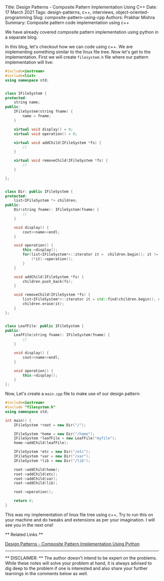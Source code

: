 Title: Design Patterns - Composite Pattern Implementation Using C++
Date: 17 March 2021
Tags: design-patterns, c++, interviews, object-oriented-programming
Slug: composite-pattern-using-cpp
Authors: Prakhar Mishra
Summary: Composite pattern code implementation using c++


We have already covered composite pattern implementation using python in a separate blog. 

In this blog, let's checkout how we can code using c++. We are implementing something similar to the linux file tree. 
Now let's get to the implementation. First we will create `filesystem.h` file where our pattern implementation will live:

``` cpp
#include<iostream>
#include<list>
using namespace std;


class IFileSystem {
protected:
    string name;
public:
    IFileSystem(string fname) {
        name = fname;
    }

    virtual void display() = 0;
    virtual void operation() = 0;

    virtual void addChild(IFileSystem *fs) {
        //
    }

    virtual void removeChild(IFileSystem *fs) {
        //
    }

};


class Dir: public IFileSystem {
protected:
    list<IFileSystem *> children;
public:
    Dir(string fname): IFileSystem(fname) {
        //
    }

    void display() {
        cout<<name<<endl;
    }

    void operation() {
        this->display();
        for(list<IFileSystem*>::iterator it =  children.begin(); it != children.end(); it++) {
            (*it)->operation();
        }
    }

    void addChild(IFileSystem *fs) {
        children.push_back(fs);
    }

    void removeChild(IFileSystem *fs) {
        list<IFileSystem*>::iterator it = std::find(children.begin(), children.end(), fs);
        children.erase(it);
    }
};


class LeafFile: public IFileSystem {
public:
    LeafFile(string fname): IFileSystem(fname) {
        //
    }

    void display() {
        cout<<name<<endl;
    }

    void operation() {
        this->display();
    }
};
```


Now, Let's create a `main.cpp` file to make use of our design pattern:

``` cpp
#include<iostream>
#include "filesystem.h"
using namespace std;

int main() {
    IFileSystem *root = new Dir("/");

    IFileSystem *home = new Dir("/home");
    IFileSystem *leafFile = new LeafFile("myfile");
    home->addChild(leafFile);

    IFileSystem *etc = new Dir("/etc");
    IFileSystem *var = new Dir("/var");
    IFileSystem *lib = new Dir("/lib");

    root->addChild(home);
    root->addChild(etc);
    root->addChild(var);
    root->addChild(lib);

    root->operation();

    return 0;
}
```

This was my implementation of linux file tree using c++, Try to run this on your machine and do tweaks and extensions as per your imagination.
I will see you in the next one!

** Related Links **

[Design Patterns - Composite Pattern Implementation Using Python](https://prakharmishra.com/articles/composite-pattern-using-python.html#composite-pattern-using-python)

___

** DISCLAIMER: ** The author doesn't intend to be expert on the problems. While these notes will solve your problem at hand, it is always advised to dig deep to the problem if one is interested and also share
your further learnings in the comments below as well.
